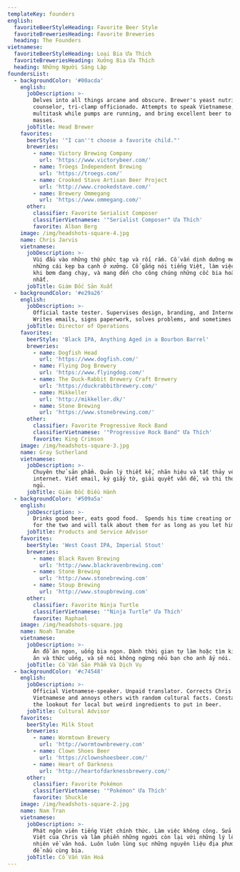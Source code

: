 ```yaml
---
templateKey: founders
english:
  favoriteBeerStyleHeading: Favorite Beer Style
  favoriteBreweriesHeading: Favorite Breweries
  heading: The Founders
vietnamese:
  favoriteBeerStyleHeading: Loại Bia Ưa Thích
  favoriteBreweriesHeading: Xưởng Bia Ưa Thích
  heading: Những Người Sáng Lập
foundersList:
  - backgroundColor: '#00acda'
    english:
      jobDescription: >-
        Delves into all things arcane and obscure. Brewer's yeast nutrition
        counselor, tri-clamp officionado. Attempts to speak Vietnamese,
        multitask while pumps are running, and bring excellent beer to the
        masses.
      jobTitle: Head Brewer
    favorites:
      beerStyle: '"I can''t choose a favorite child."'
      breweries:
        - name: Victory Brewing Company
          url: 'https://www.victorybeer.com/'
        - name: Tröegs Independent Brewing
          url: 'https://troegs.com/'
        - name: Crooked Stave Artisan Beer Project
          url: 'http://www.crookedstave.com/'
        - name: Brewery Ommegang
          url: 'https://www.ommegang.com/'
      other:
        classifier: Favorite Serialist Composer
        classifierVietnamese: '"Serialist Composer" Ưa Thích'
        favorite: Alban Berg
    image: /img/headshots-square-4.jpg
    name: Chris Jarvis
    vietnamese:
      jobDescription: >-
        Vùi đầu vào những thứ phức tạp và rối rắm. Cố vấn dinh dưỡng men bia, và
        những cái kẹp ba cạnh ở xưởng. Cố gắng nói tiếng Việt, làm việc đa nhiệm
        khi bơm đang chạy, và mang đến cho công chúng những cốc bia hoàn hảo
        nhất.
      jobTitle: Giám Đốc Sản Xuất
  - backgroundColor: '#e29a26'
    english:
      jobDescription: >-
        Official taste tester. Supervises design, branding, and Internet things.
        Writes emails, signs paperwork, solves problems, and sometimes sleeps.
      jobTitle: Director of Operations
    favorites:
      beerStyle: 'Black IPA, Anything Aged in a Bourbon Barrel'
      breweries:
        - name: Dogfish Head
          url: 'https://www.dogfish.com/'
        - name: Flying Dog Brewery
          url: 'https://www.flyingdog.com/'
        - name: The Duck-Rabbit Brewery Craft Brewery
          url: 'https://duckrabbitbrewery.com/'
        - name: Mikkeller
          url: 'http://mikkeller.dk/'
        - name: Stone Brewing
          url: 'https://www.stonebrewing.com/'
      other:
        classifier: Favorite Progressive Rock Band
        classifierVietnamese: '"Progressive Rock Band" Ưa Thích'
        favorite: King Crimson
    image: /img/headshots-square-3.jpg
    name: Gray Sutherland
    vietnamese:
      jobDescription: >-
        Chuyên thử sản phẩm. Quản lý thiết kế, nhãn hiệu và tất thảy về
        internet. Viết email, ký giấy tờ, giải quyết vấn đề, và thi thoảng được
        ngủ.
      jobTitle: Giám Đốc Điều Hành
  - backgroundColor: '#509a5a'
    english:
      jobDescription: >-
        Drinks good beer, eats good food.  Spends his time creating or searching
        for the two and will talk about them for as long as you let him.
      jobTitle: Products and Service Advisor
    favorites:
      beerStyle: 'West Coast IPA, Imperial Stout'
      breweries:
        - name: Black Raven Brewing
          url: 'http://www.blackravenbrewing.com'
        - name: Stone Brewing
          url: 'http://www.stonebrewing.com'
        - name: Stoup Brewing
          url: 'http://www.stoupbrewing.com'
      other:
        classifier: Favorite Ninja Turtle
        classifierVietnamese: '"Ninja Turtle" Ưa Thích'
        favorite: Raphael
    image: /img/headshots-square.jpg
    name: Noah Tanabe
    vietnamese:
      jobDescription: >-
        Ăn đồ ăn ngon, uống bia ngon. Dành thời gian tự làm hoặc tìm kiếm về đồ
        ăn và thức uống, và sẽ nói không ngừng nếu bạn cho anh ấy nói.
      jobTitle: Cố Vấn Sản Phẩm Và Dịch Vụ
  - backgroundColor: '#c74548'
    english:
      jobDescription: >-
        Official Vietnamese-speaker. Unpaid translator. Corrects Chris'
        Vietnamese and annoys others with random cultural facts. Constantly on
        the lookout for local but weird ingredients to put in beer.
      jobTitle: Cultural Advisor
    favorites:
      beerStyle: Milk Stout
      breweries:
        - name: Wormtown Brewery
          url: 'http://wormtownbrewery.com'
        - name: Clown Shoes Beer
          url: 'https://clownshoesbeer.com/'
        - name: Heart of Darkness
          url: 'http://heartofdarknessbrewery.com/'
      other:
        classifier: Favorite Pokémon
        classifierVietnamese: '"Pokémon" Ưa Thích'
        favorite: Shuckle
    image: /img/headshots-square-2.jpg
    name: Nam Tran
    vietnamese:
      jobDescription: >-
        Phát ngôn viên tiếng Việt chính thức. Làm việc không công. Sửa tiếng
        Việt của Chris và làm phiền những người còn lại với những lý lẽ ngẫu
        nhiên về văn hoá. Luôn luôn lùng sục những nguyên liệu địa phương mới lạ
        để nấu cùng bia.
      jobTitle: Cố Vấn Văn Hoá
---
```


